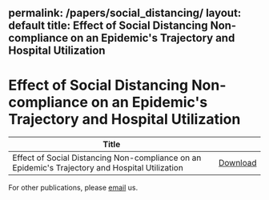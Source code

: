 permalink: /papers/social_distancing/
layout: default
title: Effect of Social Distancing Non-compliance on an Epidemic's Trajectory and Hospital Utilization
---

<h1>Effect of Social Distancing Non-compliance on an Epidemic's Trajectory and Hospital Utilization</h1>
<table class="table table-hover">
<thead>
<tr class="table-primary">
<th>Title</th>
<th></th>
</tr>
</thead>
<tbody>
<tr class="pages_row">
<td>Effect of Social Distancing Non-compliance on an Epidemic's Trajectory and Hospital Utilization</td>
<td><a class="btn btn-primary btn-sm" target="_blank" href="{{ site.paper_links.social_distancing }}">Download</a></td>
</tr>
</tbody>
</table>
<p>For other publications, please <a href="mailto:support@philomaths.org">email</a> us.</p>
